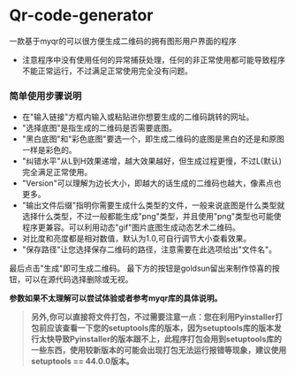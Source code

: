 # Qr-code-generator
一款基于myqr的可以很方便生成二维码的拥有图形用户界面的程序



- 注意程序中没有使用任何的异常捕获处理，任何的非正常使用都可能导致程序不能正常运行，不过满足正常使用完全没有问题。


### 简单使用步骤说明
- 在"输入链接"方框内输入或粘贴进你想要生成的二维码跳转的网址。
- "选择底图"是指生成的二维码是否需要底图。
- "黑白底图"和"彩色底图"要选一个，即生成二维码的底图是黑白的还是和原图一样是彩色的。
- "纠错水平"从L到H效果递增，越大效果越好，但生成过程更慢，不过L(默认)完全满足正常使用。
- "Version"可以理解为边长大小，即越大的话生成的二维码也越大，像素点也更多。
- "输出文件后缀"指明你需要生成什么类型的文件，一般来说底图是什么类型就选择什么类型，不过一般都能生成"png"类型，并且使用"png"类型也可能使程序更兼容。可以利用动态"gif"图片底图生成动态艺术二维码。
- 对比度和亮度都是相对数值，默认为1.0,可自行调节大小查看效果。
- "保存路径"让您选择保存二维码的路径，注意需要在此选项给出"文件名"。

最后点击"生成"即可生成二维码。
最下方的按钮是goldsun留出来制作惊喜的按钮，可以在源代码选择删除或无视。

**参数如果不太理解可以尝试体验或者参考myqr库的具体说明。**

> **另外,你可以直接将文件打包，不过需要注意一点：您在利用Pyinstaller打包前应该查看一下您的setuptools库的版本，因为setuptools库的版本发行太快导致Pyinstaller的版本跟不上，此程序打包会用到setuptools库的一些东西，使用较新版本的可能会出现打包无法运行报错等现象，建议使用setuptools == 44.0.0版本。**
